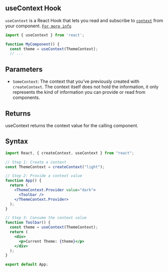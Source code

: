 ## useContext Hook

`useContext` is a React Hook that lets you read and subscribe to [`context`](https://react.dev/learn/passing-data-deeply-with-context) from your component. [`For more info`](https://react.dev/reference/react/useContext)

```jsx
import { useContext } from 'react';

function MyComponent() {
  const theme = useContext(ThemeContext);
  // ...
```

## Parameters

- `SomeContext`: The context that you’ve previously created with `createContext`. The context itself does not hold the information, it only represents the kind of information you can provide or read from components.

## Returns

useContext returns the context value for the calling component.

## Syntax

```jsx
import React, { createContext, useContext } from "react";

// Step 1: Create a context
const ThemeContext = createContext("light");

// Step 2: Provide a context value
function App() {
  return (
    <ThemeContext.Provider value="dark">
      <Toolbar />
    </ThemeContext.Provider>
  );
}

// Step 3: Consume the context value
function Toolbar() {
  const theme = useContext(ThemeContext);
  return (
    <div>
      <p>Current Theme: {theme}</p>
    </div>
  );
}

export default App;
```
